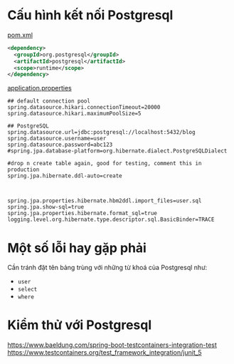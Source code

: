 # Cấu hình kết nối Postgresql


[pom.xml](pom.xml)
```xml
<dependency>
  <groupId>org.postgresql</groupId>
  <artifactId>postgresql</artifactId>
  <scope>runtime</scope>
</dependency>
```

[application.properties](src/main/resources/application.properties)
```
## default connection pool
spring.datasource.hikari.connectionTimeout=20000
spring.datasource.hikari.maximumPoolSize=5

## PostgreSQL
spring.datasource.url=jdbc:postgresql://localhost:5432/blog
spring.datasource.username=user
spring.datasource.password=abc123
#spring.jpa.database-platform=org.hibernate.dialect.PostgreSQLDialect

#drop n create table again, good for testing, comment this in production
spring.jpa.hibernate.ddl-auto=create



spring.jpa.properties.hibernate.hbm2ddl.import_files=user.sql
spring.jpa.show-sql=true
spring.jpa.properties.hibernate.format_sql=true
logging.level.org.hibernate.type.descriptor.sql.BasicBinder=TRACE
```

# Một số lỗi hay gặp phải

Cần tránh đặt tên bảng trùng với những từ khoá của Postgresql như:
- ```user```
- ```select```
- ```where```

# Kiểm thử với Postgresql
https://www.baeldung.com/spring-boot-testcontainers-integration-test
https://www.testcontainers.org/test_framework_integration/junit_5